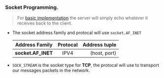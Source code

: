 ### Socket Programming.

> For [basic implementation](https://github.com/blac-siren/Build_X/tree/master/sockets/basic) the server will simply echo whatever it receives back to the client.
- The socket address family and protocal will use `socket.AF_INET`

    | Address Family  | Protocal      | Address tuple   |
    | ----------------|:-------------:| ---------------:|
    | __socket.AF_INET__| IPV4        | (host, port)    |
- `SOCK_STREAM` is the socket type for __TCP__, the protocal will use to transport our messages packets in the network.